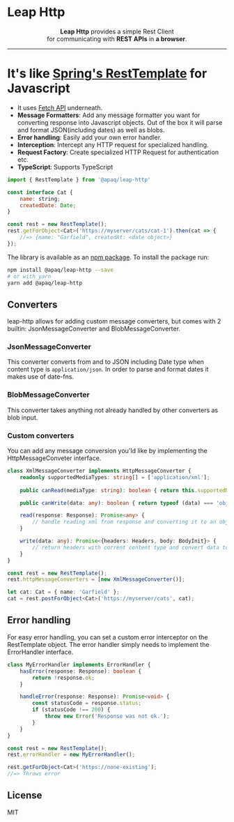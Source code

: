 # Leap Http

<p align="center">
  <b>Leap Http</b> provides a simple Rest Client
  <br>
  for communicating with <b>REST APIs</b> in <b>a browser</b>.</b>
</p>


<hr>

# It's like [Spring's RestTemplate](https://docs.spring.io/spring-framework/docs/current/javadoc-api/org/springframework/web/client/RestTemplate.html) for Javascript

- It uses [Fetch API](https://developer.mozilla.org/en-US/docs/Web/API/Fetch_API) underneath.
- **Message Formatters**: Add any message formatter you want for converting response into Javascript objects. Out of the box it will parse and format JSON(including dates)  as well as blobs.
- **Error handling**: Easily add your own error handler.
- **Interception**: Intercept any HTTP request for specialized handling.
- **Request Factory**: Create specialized HTTP Request for authentication etc.
- **TypeScript**: Supports TypeScript

```js
import { RestTemplate } from '@apaq/leap-http'

const interface Cat {
    name: string;
    createdDate: Date;
}

const rest = new RestTemplate();
rest.getForObject<Cat>('https://myserver/cats/cat-1').then(cat => {
    //=> {name: "Garfield", createdAt: <date object>}
});

```

The library is available as an [npm package](https://www.npmjs.com/package/@apaq/leap-http).
To install the package run:

```bash
npm install @apaq/leap-http --save
# or with yarn
yarn add @apaq/leap-http
```

## Converters
leap-http allows for adding custom message converters, but comes with 2 builtin: JsonMessageConverter and BlobMessageConverter.

### JsonMessageConverter
This converter converts from and to JSON including Date type when content type is `application/json`. In order to parse and format dates it makes use of date-fns.

### BlobMessageConverter
This converter takes anything not already handled by other converters as blob input.

### Custom converters
You can add any message conversion you'ld like by implementing the HttpMessageConveter interface.

```ts
class XmlMessageConverter implements HttpMessageConverter {
    readonly supportedMediaTypes: string[] = ['application/xml'];
    
    public canRead(mediaType: string): boolean { return this.supportedMediaTypes.includes(mediaType); }

    public canWrite(data: any): boolean { return typeof (data) === 'object'; }

    read(response: Response): Promise<any> {
        // handle reading xml from response and converting it to an object.
    }

    write(data: any): Promise<{headers: Headers, body: BodyInit}> {
        // return headers with corrent content type and convert data to xml.
    }
}

const rest = new RestTemplate();
rest.httpMessageConverters = [new XmlMessageConverter()];

let cat: Cat = { name: 'Garfield' };
cat = rest.postForObject<Cat>('https://myserver/cats', cat);
```

## Error handling
For easy error handling, you can set a custom error interceptor on the RestTemplate object. The error handler simply needs to implement the ErrorHandler interface.

```ts
class MyErrorHandler implements ErrorHandler {
    hasError(response: Response): boolean {
        return !response.ok;
    }

    handleError(response: Response): Promise<void> {
        const statusCode = response.status;
        if (statusCode !== 200) {
            throw new Error('Response was not ok.');
        }
    }
}

const rest = new RestTemplate();
rest.errorHandler = new MyErrorHandler();

rest.getForObject<Cat>('https://none-existing');
//=> Throws error
```

## License
MIT

